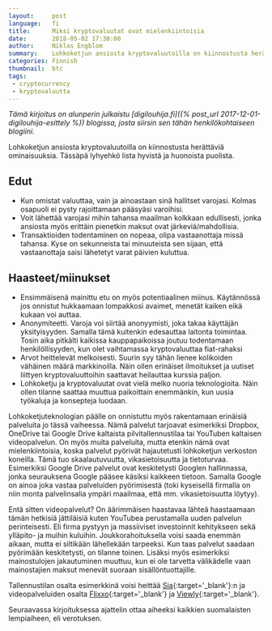 ```yaml
---
layout:     post
language:   fi
title:      Miksi kryptovaluutat ovat mielenkiintoisia
date:       2018-05-02 17:30:00
author:     Niklas Engblom
summary:    Lohkoketjun ansiosta kryptovaluutoilla on kiinnostusta herättäviä ominaisuuksia. Lyhyehkö katsaus hyvistä ja huonoista puolista. 
categories: Finnish
thumbnail:  btc
tags:
 - cryptocurrency
 - kryptovaluutta
---
```


*Tämä kirjoitus on alunperin julkaistu [digilouhija.fi]({% post_url 2017-12-01-digilouhija-esittely %}) blogissa, josta siirsin sen tähän henkilökohtaiseen blogiini.*

Lohkoketjun ansiosta kryptovaluutoilla on kiinnostusta herättäviä ominaisuuksia. Tässäpä lyhyehkö lista hyvistä ja huonoista puolista.

## Edut

* Kun omistat valuuttaa, vain ja ainoastaan sinä hallitset varojasi. Kolmas osapuoli ei pysty rajoittamaan pääsyäsi varoihisi.
* Voit lähettää varojasi mihin tahansa maailman kolkkaan edullisesti, jonka ansiosta myös erittäin pienetkin maksut ovat järkeviä/mahdollisia.
* Transaktioiden todentaminen on nopeaa, olipa vastaanottaja missä tahansa. Kyse on sekunneista tai minuuteista sen sijaan, että vastaanottaja saisi lähetetyt varat päivien kuluttua.

## Haasteet/miinukset

* Ensimmäisenä mainittu etu on myös potentiaalinen miinus. Käytännössä jos onnistut hukkaamaan lompakkosi avaimet, menetät kaiken eikä kukaan voi auttaa.
* Anonymiteetti. Varoja voi siirtää anonyymisti, joka takaa käyttäjän yksityisyyden. Samalla tämä kuitenkin edesauttaa laitonta toimintaa. Tosin aika pitkälti kaikissa kauppapaikoissa joutuu todentamaan henkilöllisyyden, kun olet vaihtamassa kryptovaluuttaa fiat-rahaksi
* Arvot heittelevät melkoisesti. Suurin syy tähän lienee kolikoiden vähäinen määrä markkinoilla. Näin ollen erinäiset ilmoitukset ja uutiset liittyen kryptovaluuttoihin saattavat heilauttaa kurssia paljon.
* Lohkoketju ja kryptovaluutat ovat vielä melko nuoria teknologioita. Näin ollen tilanne saattaa muuttua paikoittain enemmänkin, kun uusia työkaluja ja konsepteja luodaan.

Lohkoketjuteknologian päälle on onnistuttu myös rakentamaan erinäisiä palveluita jo tässä vaiheessa. Nämä palvelut tarjoavat esimerkiksi Dropbox, OneDrive tai Google Drive kaltaista pilvitallennustilaa tai YouTuben kaltaisen videopalvelun. On myös muita palveluita, mutta etenkin nämä ovat mielenkiintoisia, koska palvelut pyörivät hajautetusti lohkoketjun verkoston koneilla. Tämä tuo skaalautuvuutta, vikasietoisuutta ja tietoturvaa. Esimerkiksi Google Drive palvelut ovat keskitetysti Googlen hallinnassa, jonka seurauksena Google pääsee käsiksi kaikkeen tietoon. Samalla Google on ainoa joka vastaa palveluiden pyörimisestä (toki kyseisellä firmalla on niin monta palvelinsalia ympäri maailmaa, että mm. vikasietoisuutta löytyy).

Entä sitten videopalvelut? On äärimmäisen haastavaa lähteä haastaamaan tämän hetkisiä jättiläisiä kuten YouTubea perustamalla uuden palvelun perinteisesti. Eli firma pystyyn ja massiiviset investoinnit kehitykseen sekä ylläpito- ja muihin kuluihin. Joukkorahoituksella voisi saada enemmän aikaan, mutta ei siltikään lähellekään tarpeeksi. Kun taas palvelut saadaan pyörimään keskitetysti, on tilanne toinen. Lisäksi myös esimerkiksi mainostulojen jakautuminen muuttuu, kun ei ole tarvetta välikädelle vaan mainostajien maksut menevät suoraan sisällöntuottajille.

Tallennustilan osalta esimerkkinä voisi heittää [Sia](https://sia.tech/){:target='_blank'}:n ja videopalveluiden osalta [Flixxo](http://www.flixxo.com/){:target='_blank'} ja [Viewly](https://view.ly/){:target='_blank'}.

Seuraavassa kirjoituksessa ajattelin ottaa aiheeksi kaikkien suomalaisten lempiaiheen, eli verotuksen.
